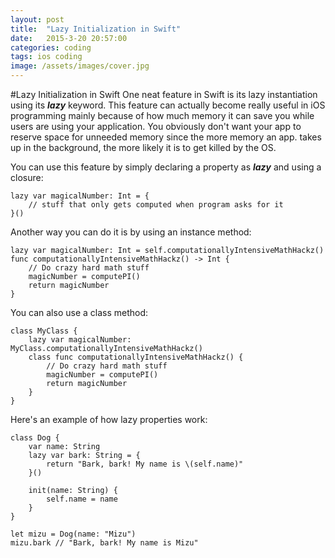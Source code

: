 ```yaml
---
layout: post
title:  "Lazy Initialization in Swift"
date:   2015-3-20 20:57:00
categories: coding
tags: ios coding
image: /assets/images/cover.jpg
---
```

#Lazy Initialization in Swift
One neat feature in Swift is its lazy instantiation using its ***lazy*** keyword. This feature can actually become really useful in iOS programming mainly because of how much memory it can save you while users are using your application. You obviously don't want your app to reserve space for unneeded memory since the more memory an app. takes up in the background, the more likely it is to get killed by the OS.


You can use this feature by simply declaring a property as ***lazy*** and using a closure:

```
lazy var magicalNumber: Int = {
    // stuff that only gets computed when program asks for it    
}()
```

Another way you can do it is by using an instance method:

```
lazy var magicalNumber: Int = self.computationallyIntensiveMathHackz()
func computationallyIntensiveMathHackz() -> Int {
    // Do crazy hard math stuff
    magicNumber = computePI()
    return magicNumber
}
```

You can also use a class method:

```
class MyClass {
    lazy var magicalNumber: MyClass.computationallyIntensiveMathHackz()
    class func computationallyIntensiveMathHackz() {
        // Do crazy hard math stuff
        magicNumber = computePI()
        return magicNumber
    }
}
```

Here's an example of how lazy properties work:

```
class Dog {
    var name: String
    lazy var bark: String = {
        return "Bark, bark! My name is \(self.name)"
    }()
    
    init(name: String) {
        self.name = name
    }
}

let mizu = Dog(name: "Mizu")
mizu.bark // "Bark, bark! My name is Mizu"
```